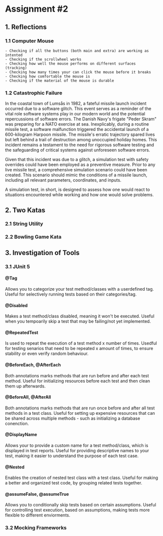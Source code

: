# Assignment #2

## 1. Reflections

  ### 1.1 Computer Mouse
    - Checking if all the buttons (both main and extra) are working as intented
    - Checking if the scrollwheel works
    - Checking how well the mouse performs on different surfaces (tracking)
    - Checking how many times your can click the mouse before it breaks
    - Checking how comfortable the mouse is
    - Checking if the material of the mouse is durable
      
  ### 1.2 Catastrophic Failure
   In the coastal town of Lumsås in 1982, a fateful missile launch incident occurred due to a software glitch. This event serves as a reminder of the vital role software systems play in our modern world and the potential repercussions of software errors. The Danish Navy's frigate "Peder Skram" was preparing for a NATO exercise at sea. Inexplicably, during a routine missile test, a software malfunction triggered the accidental launch of a 600-kilogram Harpoon missile. The missile's erratic trajectory spared lives but left behind a trail of destruction among unoccupied holiday homes. This incident remains a testament to the need for rigorous software testing and the safeguarding of critical systems against unforeseen software errors.

  Given that this incident was due to a glitch, a simulation test with safety overrides could have been employed as a preventive measure. Prior to any live missile test, a comprehensive simulation scenario could have been created. This scenario should mimic the conditions of a missile launch, including all relevant parameters, coordinates, and inputs.

  A simulation test, in short, is designed to assess how one would react to situations encountered while working and how one would solve problems.
  

## 2. Two Katas

  ### 2.1 String Utility

  ### 2.2 Bowling Game Kata


## 3. Investigation of Tools

  ### 3.1 JUnit 5

  #### @Tag
  Allows you to categorize your test method/classes with a userdefined tag.  
  Useful for selectively running tests based on their categories/tag.
  #### @Disabled
  Makes a test method/class disabled, meaning it won't be executed.
  Useful when you tempoarily skip a test that may be failing/not yet implemented.
  #### @RepeatedTest
  Is used to repeat the execution of a test method x number of times.
  Usedful for testing senarios that need to be repeated x amount of times, to ensure stability or even verify random behaviour.
  #### @BeforeEach, @AfterEach
  Both annotations marks methods that are run before and after each test method.
  Useful for initializing resources before each test and then clean them up afterwards.
  #### @BeforeAll, @AfterAll
  Both annotations marks methods that are run once before and after all test methods in a test class.
  Useful for setting up expensive resources that can be shared across multiple methods - such as initializing a database conenction.
  #### @DisplayName
  Allows your to provide a custom name for a test method/class, which is displayed in test reports.
  Useful for providing descriptive names to your test, making it easier to understand the purpose of each test case.
  #### @Nested
  Enables the creation of nested test class with a test class.
  Useful for making a better and organized test code, by grouping related tests together.
  #### @assumeFalse, @assumeTrue
  Allows you to conditionally skip tests based on certain assumptions.
  Useful for controlling test execution, based on assumptions, making tests more flexible to different enviorments.

  ### 3.2 Mocking Frameworks